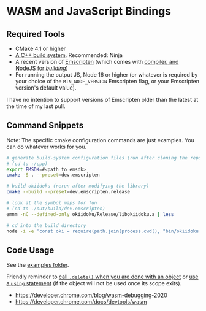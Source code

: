 <!-- SPDX-FileCopyrightText: 2020 David Fong -->
<!-- SPDX-License-Identifier: CC0-1.0 -->
<!-- cspell:dictionaries cpp-refined -->
# WASM and JavaScript Bindings

## Required Tools

- CMake 4.1 or higher
- [A C++ build system](https://cmake.org/cmake/help/latest/manual/cmake-generators.7.html). Recommended: Ninja
- A recent version of [Emscripten](https://emscripten.org/docs/getting_started/downloads.html) (which comes with [compiler, and NodeJS for _building_](https://emscripten.org/docs/building_from_source/toolchain_what_is_needed.html))
- For running the output JS, Node 16 or higher (or whatever is required by your choice of the `MIN_NODE_VERSION` Emscripten flag, or your Emscripten version's default value).
  <!-- maintainer note: From `rg '^var MIN_NODE_VERSION\s?=\s\d+;' ${EMSDK}/upstream/emscripten/src/settings.js`. Reflect in package.json::engines -->

I have no intention to support versions of Emscripten older than the latest at the time of my last pull.

## Command Snippets

Note: The specific cmake configuration commands are just examples. You can do whatever works for you.

```sh
# generate build-system configuration files (run after cloning the repo)
# (cd to :/cpp)
export EMSDK=#<path to emsdk>
cmake -S . --preset=dev.emscripten

# build okiidoku (rerun after modifying the library)
cmake --build --preset=dev.emscripten.release

# look at the symbol maps for fun
# (cd to ./out/build/dev.emscripten)
emnm -nC --defined-only okiidoku/Release/libokiidoku.a | less

# cd into the build directory
node -i -e 'const oki = require(path.join(process.cwd(), "bin/okiidoku.js"))'
```

## Code Usage

See the [examples folder](./examples/).

Friendly reminder to [call `.delete()` when you are done with an object](https://emscripten.org/docs/porting/connecting_cpp_and_javascript/embind.html#memory-management) or [use a `using` statement](https://emscripten.org/docs/porting/connecting_cpp_and_javascript/embind.html#automatic-memory-management) (if the object will not be used once its scope exits).

- https://developer.chrome.com/blog/wasm-debugging-2020
- https://developer.chrome.com/docs/devtools/wasm
